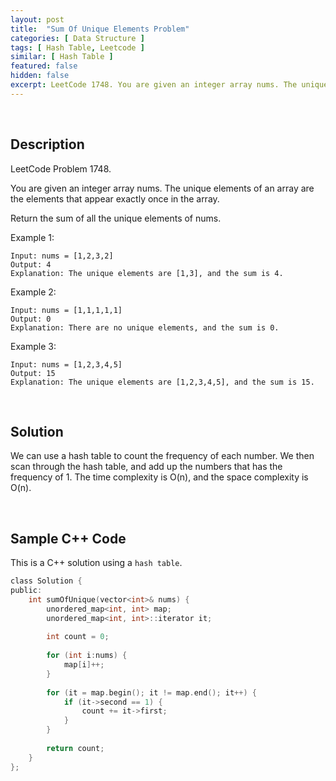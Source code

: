 ```yaml
---
layout: post
title:  "Sum Of Unique Elements Problem"
categories: [ Data Structure ]
tags: [ Hash Table, Leetcode ]
similar: [ Hash Table ]
featured: false
hidden: false
excerpt: LeetCode 1748. You are given an integer array nums. The unique elements of an array are the elements that appear exactly once in the array.
---
```


<br />

## Description

LeetCode Problem 1748. 

You are given an integer array nums. The unique elements of an array are the elements that appear exactly once in the array.

Return the sum of all the unique elements of nums.

 

Example 1:
```
Input: nums = [1,2,3,2]
Output: 4
Explanation: The unique elements are [1,3], and the sum is 4.
```

Example 2:
```
Input: nums = [1,1,1,1,1]
Output: 0
Explanation: There are no unique elements, and the sum is 0.
```

Example 3:
```
Input: nums = [1,2,3,4,5]
Output: 15
Explanation: The unique elements are [1,2,3,4,5], and the sum is 15.
```

<br />

## Solution

We can use a hash table to count the frequency of each number. We then scan through the hash table, and add up the numbers that has the frequency of 1. The time complexity is O(n), and the space complexity is O(n).

<br />

## Sample C++ Code


This is a C++ solution using a `hash table`.

```c
class Solution {
public:
    int sumOfUnique(vector<int>& nums) {
        unordered_map<int, int> map;
        unordered_map<int, int>::iterator it;
        
        int count = 0;
        
        for (int i:nums) {
            map[i]++;
        }
        
        for (it = map.begin(); it != map.end(); it++) {
            if (it->second == 1) {
                count += it->first;
            }
        }
        
        return count;
    }
};
```
